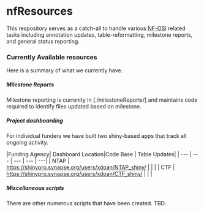 # nfResources
This respository serves as a catch-all to handle various [NF-OSI](http://synapse.org/nf_osi) related tasks including annotation updates, table-reformatting, milestone reports, and general status reporting.

### Currently Available resources
Here is a summary of what we currently have.

##### Milestone Reports
Milestone reporting is currenlty in [./milestoneReports/] and maintains code required to identify files updated based on milestone.

##### Project dashboarding
For individual funders we have built two shiny-based apps that track all ongoing activity.

|Funding Agency| Dashboard Location|Code Base | Table Updates|
| --- | --- | --- | --- | ---|
| NTAP | https://shinypro.synapse.org/users/xdoan/NTAP_shiny/ | | |
| CTF | https://shinypro.synapse.org/users/xdoan/CTF_shiny/ | | |

##### Miscellaneous scripts
There are other numerous scripts that have been created. TBD.
